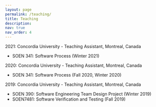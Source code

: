 ```yaml
---
layout: page
permalink: /teaching/
title: Teaching
description: 
nav: true
nav_order: 4
---
```


2021: Concordia University - Teaching Assistant, Montreal, Canada
<ul>
  <li>SOEN 341: Software Process (Winter 2021)</li>
</ul>
2020: Concordia University - Teaching Assistant, Montreal, Canada
<ul>
  <li>SOEN 341: Software Process (Fall 2020, Winter 2020)</li>
</ul>
2019: Concordia University - Teaching Assistant, Montreal, Canada
<ul>
  <li>SOEN 390: Software Engineering Team Design Project (Winter 2019)</li>
  <li>SOEN7481: Software Verification and Testing (Fall 2019)</li>
</ul>
